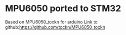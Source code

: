 # MPU6050 ported to STM32
Based on MPU6050_tockn for arduino 
Link to github:https://github.com/tockn/MPU6050_tockn
